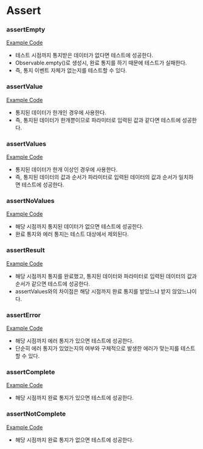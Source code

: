 
# Assert

### assertEmpty

[Example Code](../src/test/java/me/zeroest/rxjava/test/assertxxx/AssertEmptyTest.java)

- 테스트 시점까지 통지받은 데이터가 없다면 테스트에 성공한다.
- Observable.empty()로 생성시, 완료 통지를 하기 때문에 테스트가 실패한다.
- 즉, 통지 이벤트 자체가 없는지를 테스트할 수 있다.

### assertValue

[Example Code](../src/test/java/me/zeroest/rxjava/test/assertxxx/AssertValueTest.java)

- 통지된 데이터가 한개인 경우에 사용한다.
- 즉, 통지된 데이터가 한개뿐이므로 파라미터로 입력된 값과 같다면 테스트에 성공한다.

### assertValues

[Example Code](../src/test/java/me/zeroest/rxjava/test/assertxxx/AssertValuesTest.java)

- 통지된 데이터가 한개 이상인 경우에 사용한다.
- 즉, 통지된 데이터의 값과 순서가 파라미터로 입력된 데이터의 값과 순서가 일치하면 테스트에 성공한다.

### assertNoValues

[Example Code](../src/test/java/me/zeroest/rxjava/test/assertxxx/AssertNoValuesTest.java)

- 해당 시점까지 통지된 데이터가 없으면 테스트에 성공한다.
- 완료 통지와 에러 통지는 테스트 대상에서 제외된다.

### assertResult

[Example Code](../src/test/java/me/zeroest/rxjava/test/assertxxx/AssertResultTest.java)

- 해당 시점까지 통지를 완료했고, 통지된 데이터와 파라미터로 입력된 데이터의 값과 순서가 같으면 테스트에 성공한다.
- assertValues와의 차이점은 해당 시점까지 완료 통지를 받았느냐 받지 않았느냐이다.

### assertError

[Example Code](../src/test/java/me/zeroest/rxjava/test/assertxxx/AssertErrorTest.java)

- 해당 시점까지 에러 통지가 있으면 테스트에 성공한다.
- 단순히 에러 통지가 있었는지의 여부와 구체적으로 발생한 에러가 맞는지를 테스트할 수 있다.

### assertComplete

[Example Code](../src/test/java/me/zeroest/rxjava/test/assertxxx/AssertCompleteTest.java)

- 해당 시점까지 완료 통지가 있으면 테스트에 성공한다.

### assertNotComplete

[Example Code](../src/test/java/me/zeroest/rxjava/test/assertxxx/AssertNotCompleteTest.java)

- 해당 시점까지 완료 통지가 없으면 테스트에 성공한다.
